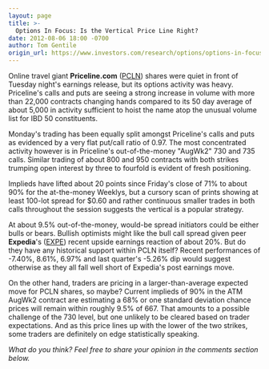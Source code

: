 ```yaml
---
layout: page
title: >-
  Options In Focus: Is the Vertical Price Line Right?
date: 2012-08-06 18:00 -0700
author: Tom Gentile
origin_url: https://www.investors.com/research/options/options-in-focus-is-the-vertical-price-line-right/
---
```






Online travel giant **Priceline.com**  ([PCLN](https://research.investors.com/quote.aspx?symbol=PCLN)) shares were quiet in front of Tuesday night's earnings release, but its options activity was heavy. Priceline's calls and puts are seeing a strong increase in volume with more than 22,000 contracts changing hands compared to its 50 day average of about 5,000 in activity sufficient to hoist the name atop the unusual volume list for IBD 50 constituents.

  

Monday's trading has been equally split amongst Priceline's calls and puts as evidenced by a very flat put/call ratio of 0.97. The most concentrated activity however is in Priceline's out-of-the-money "AugWk2" 730 and 735 calls. Similar trading of about 800 and 950 contracts with both strikes trumping open interest by three to fourfold is evident of fresh positioning. 

  

Implieds have lifted about 20 points since Friday's close of 71% to about 90% for the at-the-money Weeklys, but a cursory scan of prints showing at least 100-lot spread for $0.60 and rather continuous smaller trades in both calls throughout the session suggests the vertical is a popular strategy. 

  

At about 9.5% out-of-the-money, would-be spread initiators could be either bulls or bears. Bullish optimists might like the bull call spread given peer **Expedia**'s ([EXPE](https://research.investors.com/quote.aspx?symbol=EXPE)) recent upside earnings reaction of about 20%. But do they have any historical support within PCLN itself? Recent performances of -7.40%, 8.61%, 6.97% and last quarter's -5.26% dip would suggest otherwise as they all fall well short of Expedia's post earnings move. 

  

  

On the other hand, traders are pricing in a larger-than-average expected move for PCLN shares, so maybe? Current implieds of 90% in the ATM AugWk2 contract are estimating a 68% or one standard deviation chance prices will remain within roughly 9.5% of 667. That amounts to a possible challenge of the 730 level, but one unlikely to be cleared based on trader expectations. And as this price lines up with the lower of the two strikes, some traders are definitely on edge statistically speaking.

  

*What do you think? Feel free to share your opinion in the comments section below.*




